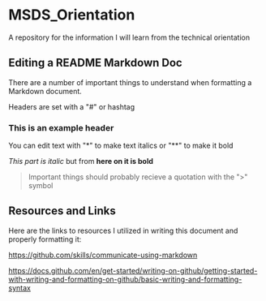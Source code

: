 # MSDS_Orientation
A repository for the information I will learn from the technical orientation

## Editing a README Markdown Doc
There are a number of important things to understand when formatting a Markdown document.

Headers are set with a "#" or hashtag

### This is an example header

You can edit text with "*" to make text italics or "**" to make it bold

*This part is italic* but from **here on it is bold**

> Important things should probably recieve a quotation with the ">" symbol

## Resources and Links
Here are the links to resources I utilized in writing this document and properly formatting it:

<https://github.com/skills/communicate-using-markdown>

<https://docs.github.com/en/get-started/writing-on-github/getting-started-with-writing-and-formatting-on-github/basic-writing-and-formatting-syntax>
